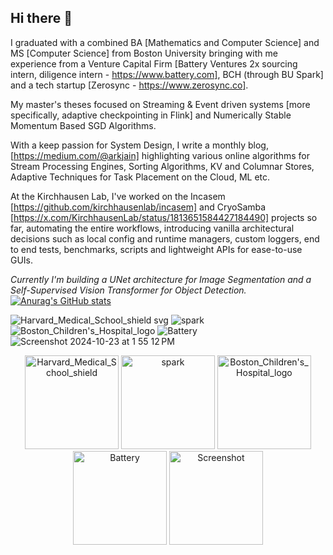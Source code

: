 ## Hi there 👋

I graduated with a combined BA [Mathematics and Computer Science] and MS [Computer Science] from Boston University bringing with me experience from a Venture Capital Firm [Battery Ventures 2x sourcing intern, diligence intern - https://www.battery.com], BCH (through BU Spark] and a tech startup [Zerosync - https://www.zerosync.co]. 

My master's theses focused on Streaming & Event driven systems [more specifically, adaptive checkpointing in Flink] and Numerically Stable Momentum Based SGD Algorithms. 

With a keep passion for System Design, I write a monthly blog, [https://medium.com/@arkjain] highlighting various online algorithms for Stream Processing Engines, Sorting Algorithms, KV and Columnar Stores, Adaptive Techniques for Task Placement on the Cloud, ML etc.

At the Kirchhausen Lab, I've worked on the Incasem [https://github.com/kirchhausenlab/incasem] and CryoSamba [https://x.com/KirchhausenLab/status/1813651584427184490] projects so far, automating the entire workflows, introducing vanilla architectural decisions such as local config and runtime managers, custom loggers, end to end tests, benchmarks, scripts and lightweight APIs for ease-to-use GUIs.

*Currently I'm building a UNet architecture for Image Segmentation and a Self-Supervised Vision Transformer for Object Detection.*
[![Anurag's GitHub stats](https://github-readme-stats.vercel.app/api?username=ArkashJ&show_icons=false&theme=radical&hide_rank=true)](https://github.com/anuraghazra/github-readme-stats)

![Harvard_Medical_School_shield svg](https://github.com/user-attachments/assets/a4da3109-59e9-45f1-bcdc-7fa9772562d4)
![spark](https://github.com/user-attachments/assets/b05f78bf-d413-4158-9b69-f3d76bac2f4f)
![Boston_Children's_Hospital_logo](https://github.com/user-attachments/assets/1d1d7fd4-8dc5-497a-acda-688726044c71)
![Battery](https://github.com/user-attachments/assets/83b29b3b-855e-4ae6-8435-d20969862b24)
![Screenshot 2024-10-23 at 1 55 12 PM](https://github.com/user-attachments/assets/24dda696-6139-4a01-8a64-8e95661c3ca6)
<p align="center">
  <img src="https://github.com/user-attachments/assets/a4da3109-59e9-45f1-bcdc-7fa9772562d4" alt="Harvard_Medical_School_shield" width="150" height="150">
  <img src="https://github.com/user-attachments/assets/b05f78bf-d413-4158-9b69-f3d76bac2f4f" alt="spark" width="150" height="150">
  <img src="https://github.com/user-attachments/assets/1d1d7fd4-8dc5-497a-acda-688726044c71" alt="Boston_Children's_Hospital_logo" width="150" height="150">
  <img src="https://github.com/user-attachments/assets/83b29b3b-855e-4ae6-8435-d20969862b24" alt="Battery" width="150" height="150">
  <img src="https://github.com/user-attachments/assets/24dda696-6139-4a01-8a64-8e95661c3ca6" alt="Screenshot" width="150" height="150">
</p>
